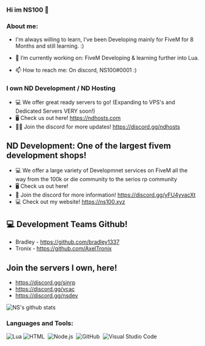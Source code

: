 ### Hi im NS100 👋

### **About me:**   

- I'm always willing to learn, I've been Developing mainly for FiveM for 8 Months and still learning. :)

- 🔭 I’m currently working on: FiveM Developing & learning further into Lua.
- 📫 How to reach me: On discord, NS100#0001 :)

### **I own ND Development / ND Hosting**

- 💻 We offer great ready servers to go! (Expanding to VPS's and Dedicated Servers VERY soon!)
- 🖥️ Check us out here! https://ndhosts.com
- 👨‍💻 Join the discord for more updates! https://discord.gg/ndhosts  

## **ND Development: One of the largest fivem development shops!**

- 💻 We offer a large variety of Developmnet services on FiveM all the way from the 100k or die community to the serios rp community
- 🖥️ Check us out here!
- 👨‍ Join the discord for more information! https://discord.gg/yFU4yvacXt
- 💻 Check out my website! https://ns100.xyz

## 💻 **Development Teams Github!**
- Bradley - https://github.com/bradley1337
- Tronix - https://github.com/AxelTronix


## Join the servers I own, here!

- https://discord.gg/sinrp
- https://discord.gg/vcac
- https://discord.gg/nsdev


![NS's github stats](https://github-readme-stats.vercel.app/api?username=NSFivem&show_icons=true&theme=radical)

### Languages and Tools:


![Lua](https://img.shields.io/badge/lua-%232C2D72.svg?style=for-the-badge&logo=lua&logoColor=white)
![HTML](https://img.shields.io/badge/-HTML-333333?style=flat&logo=HTML5)&nbsp;
![Node.js](https://img.shields.io/badge/-Node.js-333333?style=flat&logo=node.js)&nbsp;
![GitHub](https://img.shields.io/badge/-GitHub-333333?style=flat&logo=github)&nbsp;
![Visual Studio Code](https://img.shields.io/badge/-Visual%20Studio%20Code-333333?style=flat&logo=visual-studio-code&logoColor=007ACC)&nbsp;
